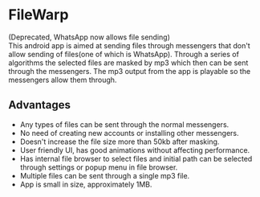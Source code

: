 # FileWarp

(Deprecated, WhatsApp now allows file sending)  
This android app is aimed at sending files through messengers that don't allow sending of files(one of which is WhatsApp). Through a series of algorithms the selected files are masked by mp3 which then can be sent through the messengers.
The mp3 output from the app is playable so the messengers allow them through.  

## Advantages  
  
- Any types of files can be sent through the normal messengers.
- No need of creating new accounts or installing other messengers.
- Doesn't increase the file size more than 50kb after masking.
- User friendly UI, has good animations without affecting performance.
- Has internal file browser to select files and initial path can be selected through settings or popup menu in file browser.
- Multiple files can be sent through a single mp3 file.
- App is small in size, approximately 1MB.
